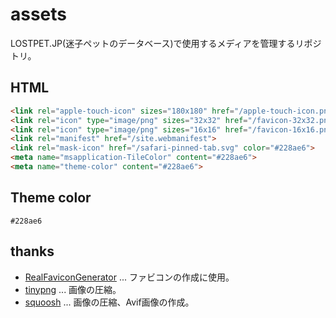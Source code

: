 # assets
LOSTPET.JP(迷子ペットのデータベース)で使用するメディアを管理するリポジトリ。

## HTML
```html
<link rel="apple-touch-icon" sizes="180x180" href="/apple-touch-icon.png">
<link rel="icon" type="image/png" sizes="32x32" href="/favicon-32x32.png">
<link rel="icon" type="image/png" sizes="16x16" href="/favicon-16x16.png">
<link rel="manifest" href="/site.webmanifest">
<link rel="mask-icon" href="/safari-pinned-tab.svg" color="#228ae6">
<meta name="msapplication-TileColor" content="#228ae6">
<meta name="theme-color" content="#228ae6">
```

## Theme color
`#228ae6`

## thanks
- [RealFaviconGenerator](https://realfavicongenerator.net/) ... ファビコンの作成に使用。
- [tinypng](https://tinypng.com/) ... 画像の圧縮。
- [squoosh](https://squoosh.app/editor) ... 画像の圧縮、Avif画像の作成。